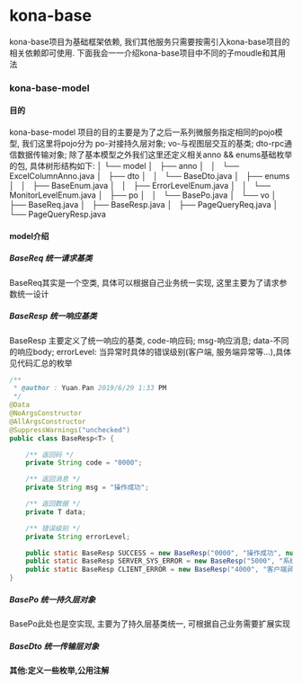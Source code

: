 # kona-base
kona-base项目为基础框架依赖, 我们其他服务只需要按需引入kona-base项目的相关依赖即可使用. 下面我会一一介绍kona-base项目中不同的子moudle和其用法

### kona-base-model
#### 目的
kona-base-model 项目的目的主要是为了之后一系列微服务指定相同的pojo模型, 我们这里将pojo分为 po-对接持久层对象; vo-与视图层交互的基类; dto-rpc通信数据传输对象; 除了基本模型之外我们这里还定义相关anno && enums基础枚举的包, 具体树形结构如下:
│                         └── model
│                           ├── anno
│                           │   └── ExcelColumnAnno.java
│                           ├── dto
│                           │   └── BaseDto.java
│                           ├── enums
│                           │   ├── BaseEnum.java
│                           │   ├── ErrorLevelEnum.java
│                           │   └── MonitorLevelEnum.java
│                           ├── po
│                           │   └── BasePo.java
│                           └── vo
│                               ├── BaseReq.java
│                               ├── BaseResp.java
│                               ├── PageQueryReq.java
│                               └── PageQueryResp.java

#### model介绍

##### BaseReq 统一请求基类
BaseReq其实是一个空类, 具体可以根据自己业务统一实现, 这里主要为了请求参数统一设计

##### BaseResp 统一响应基类
BaseResp 主要定义了统一响应的基类, code-响应码; msg-响应消息; data-不同的响应body; errorLevel: 当异常时具体的错误级别(客户端, 服务端异常等...),具体见代码汇总的枚举
```java
/**
 * @author : Yuan.Pan 2019/6/29 1:33 PM
 */
@Data
@NoArgsConstructor
@AllArgsConstructor
@SuppressWarnings("unchecked")
public class BaseResp<T> {

    /** 返回码 */
    private String code = "0000";

    /** 返回消息 */
    private String msg = "操作成功";

    /** 返回数据 */
    private T data;

    /** 错误级别 */
    private String errorLevel;

    public static BaseResp SUCCESS = new BaseResp("0000", "操作成功", null, null);
    public static BaseResp SERVER_SYS_ERROR = new BaseResp("5000", "系统异常", null, ErrorLevelEnum.SERVER_SYSTEM_ERR.getCode());
    public static BaseResp CLIENT_ERROR = new BaseResp("4000", "客户端异常", null, ErrorLevelEnum.CLIENT_ERR.getCode());
}
```

##### BasePo 统一持久层对象
BasePo此处也是空实现, 主要为了持久层基类统一, 可根据自己业务需要扩展实现

##### BaseDto 统一传输层对象

#### 其他:定义一些枚举,公用注解



